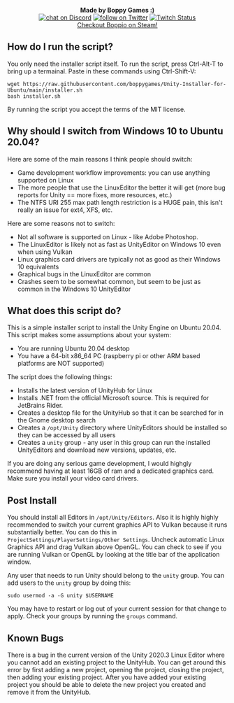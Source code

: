 <p align="center">
 <b>Made by Boppy Games :)</b><br>
    <a href="https://discord.com/invite/yY9wHNn">
        <img src="https://img.shields.io/discord/731217831898906737?logo=discord"
            alt="chat on Discord"></a>
    <a href="https://twitter.com/intent/follow?screen_name=boppygames">
        <img src="https://img.shields.io/twitter/follow/boppygames?style=social&logo=twitter"
            alt="follow on Twitter"></a>
    <a href="https://www.twitch.tv/boppygames">
        <img alt="Twitch Status" src="https://img.shields.io/twitch/status/boppygames?style=social"></a>
    <br><a href="https://store.steampowered.com/app/1384030/Boppio/">Checkout Boppio on Steam!</a>
</p>



## How do I run the script?
 
You only need the installer script itself. To run the script, press Ctrl-Alt-T to bring up a termainal.
Paste in these commands using Ctrl-Shift-V:
 
```
wget https://raw.githubusercontent.com/boppygames/Unity-Installer-for-Ubuntu/main/installer.sh
bash installer.sh
```
By running the script you accept the terms of the MIT license.

## Why should I switch from Windows 10 to Ubuntu 20.04?

Here are some of the main reasons I think people should switch:
 - Game development workflow improvements: you can use anything supported on Linux
 - The more people that use the LinuxEditor the better it will get (more bug reports for Unity == more fixes, more resources, etc.)
 - The NTFS URI 255 max path length restriction is a HUGE pain, this isn't really an issue for ext4, XFS, etc.

Here are some reasons not to switch:
 - Not all software is supported on Linux - like Adobe Photoshop.
 - The LinuxEditor is likely not as fast as UnityEditor on Windows 10 even when using Vulkan
 - Linux graphics card drivers are typically not as good as their Windows 10 equivalents
 - Graphical bugs in the LinuxEditor are common
 - Crashes seem to be somewhat common, but seem to be just as common in the Windows 10 UnityEditor

## What does this script do?

This is a simple installer script to install the Unity Engine on Ubuntu 20.04. This script makes some assumptions about your system:
 - You are running Ubuntu 20.04 desktop
 - You have a 64-bit x86_64 PC (raspberry pi or other ARM based platforms are NOT supported)
 
The script does the following things:
 - Installs the latest version of UnityHub for Linux
 - Installs .NET from the official Microsoft source. This is required for JetBrains Rider.
 - Creates a desktop file for the UnityHub so that it can be searched for in the Gnome desktop search
 - Creates a `/opt/Unity` directory where UnityEditors should be installed so they can be accessed by all users
 - Creates a `unity` group - any user in this group can run the installed UnityEditors and download new versions, updates, etc.
 
If you are doing any serious game development, I would highgly recommend having at least 16GB of ram and a dedicated graphics card. Make sure you install your video card drivers.
 
## Post Install
 
You should install all Editors in `/opt/Unity/Editors`. Also it is highly highly recommended to switch your current graphics API to Vulkan because it runs substantially better. You can do this in `ProjectSettings/PlayerSettings/Other Settings`. Uncheck automatic Linux Graphics API and drag Vulkan above OpenGL. You can check to see if you are running Vulkan or OpenGL by looking at the title bar of the application window.

Any user that needs to run Unity should belong to the `unity` group. You can add users to the `unity` group by doing this:

```
sudo usermod -a -G unity $USERNAME
```

You may have to restart or log out of your current session for that change to apply. Check your groups by running the `groups` command.

## Known Bugs

There is a bug in the current version of the Unity 2020.3 Linux Editor where you cannot add an existing project to the UnityHub. You can get around this error by first adding a new project, opening the project, closing the project, then adding your existing project. After you have added your existing project you should be able to delete the new project you created and remove it from the UnityHub.
